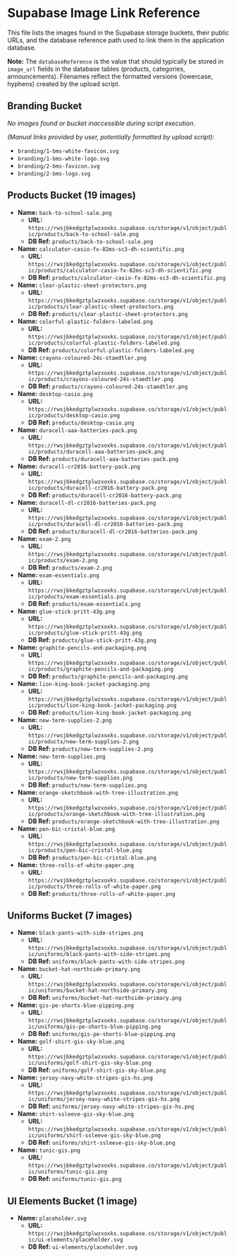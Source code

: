 # Supabase Image Link Reference

This file lists the images found in the Supabase storage buckets, their public URLs, and the database reference path used to link them in the application database.

**Note:** The `databaseReference` is the value that should typically be stored in `image_url` fields in the database tables (products, categories, announcements). Filenames reflect the formatted versions (lowercase, hyphens) created by the upload script.

## Branding Bucket

*No images found or bucket inaccessible during script execution.*

*(Manual links provided by user, potentially formatted by upload script):*
*   `branding/1-bms-white-favicon.svg`
*   `branding/1-bms-white-logo.svg`
*   `branding/2-bms-favicon.svg`
*   `branding/2-bms-logo.svg`

## Products Bucket (19 images)

*   **Name:** `back-to-school-sale.png`
    *   **URL:** `https://rwsjbkedgztplwzxoxks.supabase.co/storage/v1/object/public/products/back-to-school-sale.png`
    *   **DB Ref:** `products/back-to-school-sale.png`
*   **Name:** `calculator-casio-fx-82ms-sc3-dh-scientific.png`
    *   **URL:** `https://rwsjbkedgztplwzxoxks.supabase.co/storage/v1/object/public/products/calculator-casio-fx-82ms-sc3-dh-scientific.png`
    *   **DB Ref:** `products/calculator-casio-fx-82ms-sc3-dh-scientific.png`
*   **Name:** `clear-plastic-sheet-protectors.png`
    *   **URL:** `https://rwsjbkedgztplwzxoxks.supabase.co/storage/v1/object/public/products/clear-plastic-sheet-protectors.png`
    *   **DB Ref:** `products/clear-plastic-sheet-protectors.png`
*   **Name:** `colorful-plastic-folders-labeled.png`
    *   **URL:** `https://rwsjbkedgztplwzxoxks.supabase.co/storage/v1/object/public/products/colorful-plastic-folders-labeled.png`
    *   **DB Ref:** `products/colorful-plastic-folders-labeled.png`
*   **Name:** `crayons-coloured-24s-staedtler.png`
    *   **URL:** `https://rwsjbkedgztplwzxoxks.supabase.co/storage/v1/object/public/products/crayons-coloured-24s-staedtler.png`
    *   **DB Ref:** `products/crayons-coloured-24s-staedtler.png`
*   **Name:** `desktop-casio.png`
    *   **URL:** `https://rwsjbkedgztplwzxoxks.supabase.co/storage/v1/object/public/products/desktop-casio.png`
    *   **DB Ref:** `products/desktop-casio.png`
*   **Name:** `duracell-aaa-batteries-pack.png`
    *   **URL:** `https://rwsjbkedgztplwzxoxks.supabase.co/storage/v1/object/public/products/duracell-aaa-batteries-pack.png`
    *   **DB Ref:** `products/duracell-aaa-batteries-pack.png`
*   **Name:** `duracell-cr2016-battery-pack.png`
    *   **URL:** `https://rwsjbkedgztplwzxoxks.supabase.co/storage/v1/object/public/products/duracell-cr2016-battery-pack.png`
    *   **DB Ref:** `products/duracell-cr2016-battery-pack.png`
*   **Name:** `duracell-dl-cr2016-batteries-pack.png`
    *   **URL:** `https://rwsjbkedgztplwzxoxks.supabase.co/storage/v1/object/public/products/duracell-dl-cr2016-batteries-pack.png`
    *   **DB Ref:** `products/duracell-dl-cr2016-batteries-pack.png`
*   **Name:** `exam-2.png`
    *   **URL:** `https://rwsjbkedgztplwzxoxks.supabase.co/storage/v1/object/public/products/exam-2.png`
    *   **DB Ref:** `products/exam-2.png`
*   **Name:** `exam-essentials.png`
    *   **URL:** `https://rwsjbkedgztplwzxoxks.supabase.co/storage/v1/object/public/products/exam-essentials.png`
    *   **DB Ref:** `products/exam-essentials.png`
*   **Name:** `glue-stick-pritt-43g.png`
    *   **URL:** `https://rwsjbkedgztplwzxoxks.supabase.co/storage/v1/object/public/products/glue-stick-pritt-43g.png`
    *   **DB Ref:** `products/glue-stick-pritt-43g.png`
*   **Name:** `graphite-pencils-and-packaging.png`
    *   **URL:** `https://rwsjbkedgztplwzxoxks.supabase.co/storage/v1/object/public/products/graphite-pencils-and-packaging.png`
    *   **DB Ref:** `products/graphite-pencils-and-packaging.png`
*   **Name:** `lion-king-book-jacket-packaging.png`
    *   **URL:** `https://rwsjbkedgztplwzxoxks.supabase.co/storage/v1/object/public/products/lion-king-book-jacket-packaging.png`
    *   **DB Ref:** `products/lion-king-book-jacket-packaging.png`
*   **Name:** `new-term-supplies-2.png`
    *   **URL:** `https://rwsjbkedgztplwzxoxks.supabase.co/storage/v1/object/public/products/new-term-supplies-2.png`
    *   **DB Ref:** `products/new-term-supplies-2.png`
*   **Name:** `new-term-supplies.png`
    *   **URL:** `https://rwsjbkedgztplwzxoxks.supabase.co/storage/v1/object/public/products/new-term-supplies.png`
    *   **DB Ref:** `products/new-term-supplies.png`
*   **Name:** `orange-sketchbook-with-tree-illustration.png`
    *   **URL:** `https://rwsjbkedgztplwzxoxks.supabase.co/storage/v1/object/public/products/orange-sketchbook-with-tree-illustration.png`
    *   **DB Ref:** `products/orange-sketchbook-with-tree-illustration.png`
*   **Name:** `pen-bic-cristal-blue.png`
    *   **URL:** `https://rwsjbkedgztplwzxoxks.supabase.co/storage/v1/object/public/products/pen-bic-cristal-blue.png`
    *   **DB Ref:** `products/pen-bic-cristal-blue.png`
*   **Name:** `three-rolls-of-white-paper.png`
    *   **URL:** `https://rwsjbkedgztplwzxoxks.supabase.co/storage/v1/object/public/products/three-rolls-of-white-paper.png`
    *   **DB Ref:** `products/three-rolls-of-white-paper.png`

## Uniforms Bucket (7 images)

*   **Name:** `black-pants-with-side-stripes.png`
    *   **URL:** `https://rwsjbkedgztplwzxoxks.supabase.co/storage/v1/object/public/uniforms/black-pants-with-side-stripes.png`
    *   **DB Ref:** `uniforms/black-pants-with-side-stripes.png`
*   **Name:** `bucket-hat-northside-primary.png`
    *   **URL:** `https://rwsjbkedgztplwzxoxks.supabase.co/storage/v1/object/public/uniforms/bucket-hat-northside-primary.png`
    *   **DB Ref:** `uniforms/bucket-hat-northside-primary.png`
*   **Name:** `gis-pe-shorts-blue-pipping.png`
    *   **URL:** `https://rwsjbkedgztplwzxoxks.supabase.co/storage/v1/object/public/uniforms/gis-pe-shorts-blue-pipping.png`
    *   **DB Ref:** `uniforms/gis-pe-shorts-blue-pipping.png`
*   **Name:** `golf-shirt-gis-sky-blue.png`
    *   **URL:** `https://rwsjbkedgztplwzxoxks.supabase.co/storage/v1/object/public/uniforms/golf-shirt-gis-sky-blue.png`
    *   **DB Ref:** `uniforms/golf-shirt-gis-sky-blue.png`
*   **Name:** `jersey-navy-white-stripes-gis-hs.png`
    *   **URL:** `https://rwsjbkedgztplwzxoxks.supabase.co/storage/v1/object/public/uniforms/jersey-navy-white-stripes-gis-hs.png`
    *   **DB Ref:** `uniforms/jersey-navy-white-stripes-gis-hs.png`
*   **Name:** `shirt-ssleeve-gis-sky-blue.png`
    *   **URL:** `https://rwsjbkedgztplwzxoxks.supabase.co/storage/v1/object/public/uniforms/shirt-ssleeve-gis-sky-blue.png`
    *   **DB Ref:** `uniforms/shirt-ssleeve-gis-sky-blue.png`
*   **Name:** `tunic-gis.png`
    *   **URL:** `https://rwsjbkedgztplwzxoxks.supabase.co/storage/v1/object/public/uniforms/tunic-gis.png`
    *   **DB Ref:** `uniforms/tunic-gis.png`

## UI Elements Bucket (1 image)

*   **Name:** `placeholder.svg`
    *   **URL:** `https://rwsjbkedgztplwzxoxks.supabase.co/storage/v1/object/public/ui-elements/placeholder.svg`
    *   **DB Ref:** `ui-elements/placeholder.svg`
